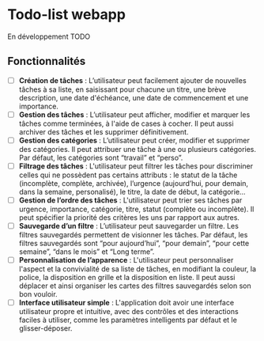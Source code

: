 # Todo-list webapp

En développement
TODO

## Fonctionnalités

- [ ] **Création de tâches** : L’utilisateur peut facilement ajouter de nouvelles tâches à sa liste, en saisissant pour chacune un titre, une brève description, une date d'échéance, une date de commencement et une importance.
- [ ] **Gestion des tâches** : L’utilisateur peut afficher, modifier et marquer les tâches comme terminées, à l'aide de cases à cocher. Il peut aussi archiver des tâches et les supprimer définitivement.
- [ ] **Gestion des catégories** : L’utilisateur peut créer, modifier et supprimer des catégories. Il peut attribuer une tâche à une ou plusieurs catégories. Par défaut, les catégories sont “travail” et “perso”.
- [ ] **Filtrage des tâches** : L'utilisateur peut filtrer les tâches pour discriminer celles qui ne possèdent pas certains attributs : le statut de la tâche (incomplète, complète, archivée), l’urgence (aujourd’hui, pour demain, dans la semaine, personalisé), le titre, la date de début, la catégorie…
- [ ] **Gestion de l’ordre des tâches** : L'utilisateur peut trier ses tâches par urgence, importance, catégorie, titre, statut (complète ou incomplète). Il peut spécifier la priorité des critères les uns par rapport aux autres.
- [ ] **Sauvegarde d’un filtre** : L’utilisateur peut sauvegarder un filtre. Les filtres sauvegardés permettent de visionner les tâches. Par défaut, les filtres sauvegardés sont “pour aujourd’hui”, “pour demain”, “pour cette semaine”, “dans le mois” et “Long terme”.
- [ ] **Personnalisation de l’apparence** : L'utilisateur peut personnaliser l'aspect et la convivialité de sa liste de tâches, en modifiant la couleur, la police, la disposition en grille et la disposition en liste. Il peut aussi déplacer et ainsi organiser les cartes des filtres sauvegardés selon son bon vouloir.
- [ ] **Interface utilisateur simple** : L'application doit avoir une interface utilisateur propre et intuitive, avec des contrôles et des interactions faciles à utiliser, comme les paramètres intelligents par défaut et le glisser-déposer.